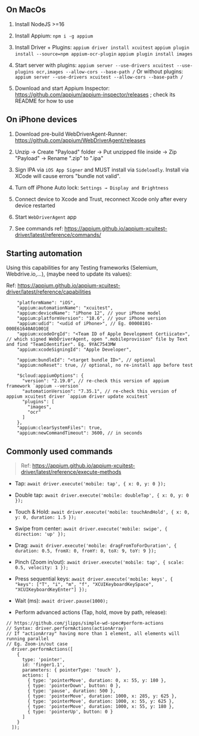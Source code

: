 ## On MacOs

1. Install NodeJS >=16

2. Install Appium: `npm i -g appium`

3. Install Driver + Plugins:
`appium driver install xcuitest`
`appium plugin install --source=npm appium-ocr-plugin`
`appium plugin install images`

4. Start server with plugins:
`appium server --use-drivers xcuitest --use-plugins ocr,images --allow-cors --base-path /`
Or without plugins: `appium server --use-drivers xcuitest --allow-cors --base-path /`

5. Download and start Appium Inspector: https://github.com/appium/appium-inspector/releases ; check its README for how to use

## On iPhone devices

1. Download pre-build WebDriverAgent-Runner: https://github.com/appium/WebDriverAgent/releases

2. Unzip → Create "Payload" folder → Put unzipped file inside → Zip "Payload" → Rename ".zip" to ".ipa"

3. Sign IPA via `iOS App Signer` and MUST install via `Sideloadly`. Install via XCode will cause errors "bundle not valid".

4. Turn off iPhone Auto lock: `Settings → Display and Brightness`

5. Connect device to Xcode and Trust, reconnect Xcode only after every device restarted

6. Start `WebDriverAgent` app

7. See commands ref: https://appium.github.io/appium-xcuitest-driver/latest/reference/commands/

## Starting automation

Using this capabilities for any Testing frameworks (Selemium, Webdrive.io,...), (maybe need to update its values):

Ref: https://appium.github.io/appium-xcuitest-driver/latest/reference/capabilities

```
    "platformName": "iOS",
    "appium:automationName": "xcuitest",
    "appium:deviceName": "iPhone 12", // your iPhone model
    "appium:platformVersion": "18.6", // your iPhone version
    "appium:udid": "<udid of iPhone>", // Eg. 00008101-000E61640A01001E
    "appium:xcodeOrgId": "<Team ID of Apple Development Certiicate>", // which signed WebDriverAgent, open ".mobileprovision" file by Text and find "TeamIdentifier". Eg. 9YAC7543MW
    "appium:xcodeSigningId": "Apple Developer",

    "appium:bundleId": "<target bundle ID>", // optional
    "appium:noReset": true, // optional, no re-install app before test

    "$cloud:appiumOptions": {
      "version": "2.19.0", // re-check this version of appium framework `appium --version`
      "automationVersion": "7.35.1", // re-check this version of appium xcuitest driver `appium driver update xcuitest`
      "plugins": [
        "images",
        "ocr"
      ]
    },
    "appium:clearSystemFiles": true,
    "appium:newCommandTimeout": 3600, // in seconds
```

## Commonly used commands
> Ref: https://appium.github.io/appium-xcuitest-driver/latest/reference/execute-methods

- Tap: `await driver.execute('mobile: tap', { x: 0, y: 0 });`
- Double tap: `await driver.execute('mobile: doubleTap', { x: 0, y: 0 });`
- Touch & Hold: `await driver.execute('mobile: touchAndHold', { x: 0, y: 0, duration: 1.5 });`
- Swipe from center: `await driver.execute('mobile: swipe', { direction: 'up' });`
- Drag: `await driver.execute('mobile: dragFromToForDuration', { duration: 0.5, fromX: 0, fromY: 0, toX: 9, toY: 9 });`
- Pinch (Zoom in/out): `await driver.execute('mobile: tap', { scale: 0.5, velocity: 1 });`
- Press sequential keys: `await driver.execute('mobile: keys', { "keys": ["T", "i", "m", "f", "XCUIKeyboardKeySpace", "XCUIKeyboardKeyEnter"] });`
- Wait (ms): `await driver.pause(1000);`

- Perform advanced actions (Tap, hold, move by path, release):
```
// https://github.com/jlipps/simple-wd-spec#perform-actions
// Syntax: driver.performActions(actionArray)
// If "actionArray" having more than 1 element, all elements will running parallel
// Eg. Zoom-in/out case
  driver.performActions([
    {
      type: 'pointer',
      id: 'finger1.1',
      parameters: { pointerType: 'touch' },
      actions: [
        { type: 'pointerMove', duration: 0, x: 55, y: 180 },
        { type: 'pointerDown', button: 0 },
        { type: 'pause', duration: 500 },
        { type: 'pointerMove', duration: 1000, x: 285, y: 625 },
        { type: 'pointerMove', duration: 1000, x: 55, y: 625 },
        { type: 'pointerMove', duration: 1000, x: 55, y: 180 },
        { type: 'pointerUp', button: 0 }
      ]
    }
  ]);
```